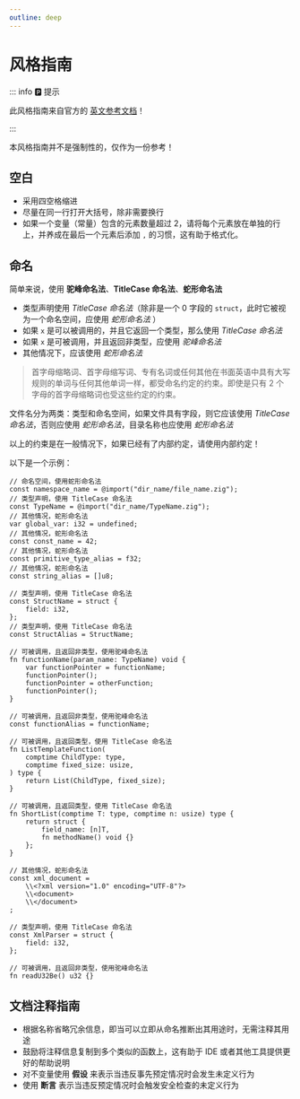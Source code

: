 ```yaml
---
outline: deep
---
```


# 风格指南

::: info 🅿️ 提示

此风格指南来自官方的 [英文参考文档](https://ziglang.org/documentation/master/#Style-Guide)！

:::

本风格指南并不是强制性的，仅作为一份参考！

## 空白

- 采用四空格缩进
- 尽量在同一行打开大括号，除非需要换行
- 如果一个变量（常量）包含的元素数量超过 2，请将每个元素放在单独的行上，并养成在最后一个元素后添加 `,` 的习惯，这有助于格式化。

## 命名

简单来说，使用 **驼峰命名法**、**TitleCase 命名法**、**蛇形命名法**

- 类型声明使用 _TitleCase 命名法_（除非是一个 0 字段的 `struct`，此时它被视为一个命名空间，应使用 _蛇形命名法_ ）
- 如果 `x` 是可以被调用的，并且它返回一个类型，那么使用 _TitleCase 命名法_
- 如果 `x` 是可被调用，并且返回非类型，应使用 _驼峰命名法_
- 其他情况下，应该使用 _蛇形命名法_

> 首字母缩略词、首字母缩写词、专有名词或任何其他在书面英语中具有大写规则的单词与任何其他单词一样，都受命名约定的约束。即使是只有 2 个字母的首字母缩略词也受这些约定的约束。

文件名分为两类：类型和命名空间，如果文件具有字段，则它应该使用 _TitleCase 命名法_，否则应使用 _蛇形命名法_，目录名称也应使用 _蛇形命名法_

以上的约束是在一般情况下，如果已经有了内部约定，请使用内部约定！

以下是一个示例：

```zig
// 命名空间，使用蛇形命名法
const namespace_name = @import("dir_name/file_name.zig");
// 类型声明，使用 TitleCase 命名法
const TypeName = @import("dir_name/TypeName.zig");
// 其他情况，蛇形命名法
var global_var: i32 = undefined;
// 其他情况，蛇形命名法
const const_name = 42;
// 其他情况，蛇形命名法
const primitive_type_alias = f32;
// 其他情况，蛇形命名法
const string_alias = []u8;

// 类型声明，使用 TitleCase 命名法
const StructName = struct {
    field: i32,
};
// 类型声明，使用 TitleCase 命名法
const StructAlias = StructName;

// 可被调用，且返回非类型，使用驼峰命名法
fn functionName(param_name: TypeName) void {
    var functionPointer = functionName;
    functionPointer();
    functionPointer = otherFunction;
    functionPointer();
}

// 可被调用，且返回非类型，使用驼峰命名法
const functionAlias = functionName;

// 可被调用，且返回类型，使用 TitleCase 命名法
fn ListTemplateFunction(
    comptime ChildType: type,
    comptime fixed_size: usize,
) type {
    return List(ChildType, fixed_size);
}

// 可被调用，且返回类型，使用 TitleCase 命名法
fn ShortList(comptime T: type, comptime n: usize) type {
    return struct {
        field_name: [n]T,
        fn methodName() void {}
    };
}

// 其他情况，蛇形命名法
const xml_document =
    \\<?xml version="1.0" encoding="UTF-8"?>
    \\<document>
    \\</document>
;

// 类型声明，使用 TitleCase 命名法
const XmlParser = struct {
    field: i32,
};

// 可被调用，且返回非类型，使用驼峰命名法
fn readU32Be() u32 {}
```

## 文档注释指南

- 根据名称省略冗余信息，即当可以立即从命名推断出其用途时，无需注释其用途
- 鼓励将注释信息复制到多个类似的函数上，这有助于 IDE 或者其他工具提供更好的帮助说明
- 对不变量使用 **假设** 来表示当违反事先预定情况时会发生未定义行为
- 使用 **断言** 表示当违反预定情况时会触发安全检查的未定义行为
